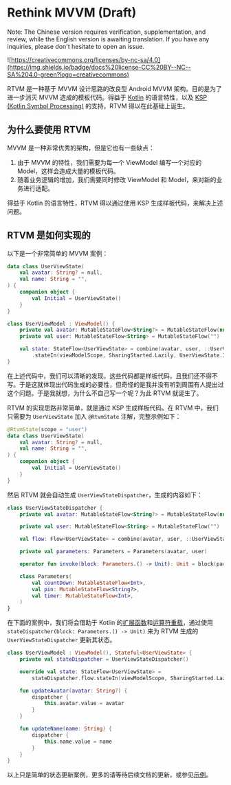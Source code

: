 # Rethink MVVM (Draft)

Note: The Chinese version requires verification, supplementation, and review, while the English version is awaiting translation. If you have any inquiries, please don't hesitate to open an issue.

![https://creativecommons.org/licenses/by-nc-sa/4.0](https://img.shields.io/badge/docs%20license-CC%20BY--NC--SA%204.0-green?logo=creativecommons)

RTVM 是一种基于 MVVM 设计思路的改良型 Android MVVM 架构。目的是为了进一步消灭 MVVM 造成的模板代码。得益于 [Kotlin](https://kotlinlang.org) 的语言特性，以及 [KSP (Kotlin Symbol Processing)](https://github.com/google/ksp) 的支持，RTVM 得以在此基础上诞生。

## 为什么要使用 RTVM

MVVM 是一种非常优秀的架构，但是它也有一些缺点：

1. 由于 MVVM 的特性，我们需要为每一个 ViewModel 编写一个对应的 Model，这样会造成大量的模板代码。
2. 随着业务逻辑的增加，我们需要同时修改 ViewModel 和 Model，来对新的业务进行适配。

得益于 Kotlin 的语言特性，RTVM 得以通过使用 KSP 生成样板代码，来解决上述问题。

## RTVM 是如何实现的

以下是一个非常简单的 MVVM 案例：

```kotlin
data class UserViewState(
    val avatar: String? = null,
    val name: String = "",
) {
    companion object {
        val Initial = UserViewState()
    }
}

class UserViewModel : ViewModel() {
    private val avatar: MutableStateFlow<String?> = MutableStateFlow(null)
    private val user: MutableStateFlow<String> = MutableStateFlow("")

    val state: StateFlow<UserViewState> = combine(avatar, user, ::UserViewState)
        .stateIn(viewModelScope, SharingStarted.Lazily, UserViewState.Initial)
}
```

在上述代码中，我们可以清晰的发现，这些代码都是样板代码，且我们还不得不写。于是这就体现出代码生成的必要性，但奇怪的是我并没有听到周围有人提出过这个问题。于是我就想，为什么不自己写一个呢？为此 RTVM 就诞生了。

RTVM 的实现思路非常简单，就是通过 KSP 生成样板代码。在 RTVM 中，我们只需要为 `UserViewState` 加入 `@RtvmState` 注解，完整示例如下：

```kotlin
@RtvmState(scope = "user")
data class UserViewState(
    val avatar: String? = null,
    val name: String = "",
) {
    companion object {
        val Initial = UserViewState()
    }
}
```

然后 RTVM 就会自动生成 `UserViewStateDispatcher`，生成的内容如下：

```kotlin
class UserViewStateDispatcher {
    private val avatar: MutableStateFlow<String?> = MutableStateFlow(null)

    private val user: MutableStateFlow<String> = MutableStateFlow("")

    val flow: Flow<UserViewState> = combine(avatar, user, ::UserViewState)

    private val parameters: Parameters = Parameters(avatar, user)

    operator fun invoke(block: Parameters.() -> Unit): Unit = block(parameters)

    class Parameters(
        val countDown: MutableStateFlow<Int>,
        val pin: MutableStateFlow<String?>,
        val timer: MutableStateFlow<Int>,
    )
}
```

在下面的案例中，我们将会借助于 Kotlin 的[扩展函数](https://kotlinlang.org/docs/extensions.html#extension-functions)和[运算符重载](https://kotlinlang.org/docs/operator-overloading.html)，通过使用 `stateDispatcher(block: Parameters.() -> Unit)` 来为 RTVM 生成的 `UserViewStateDispatcher` 更新其状态。

```kotlin
class UserViewModel : ViewModel(), Stateful<UserViewState> {
    private val stateDispatcher = UserViewStateDispatcher()

    override val state: StateFlow<UserViewState> =
        stateDispatcher.flow.stateIn(viewModelScope, SharingStarted.Lazily, UserViewState.Initial)

    fun updateAvatar(avatar: String?) {
        dispatcher {
            this.avatar.value = avatar
        }
    }

    fun updateName(name: String) {
        dispatcher {
            this.name.value = name
        }
    }
}
```

以上只是简单的状态更新案例，更多的请等待后续文档的更新，或参见[示例](example)。

